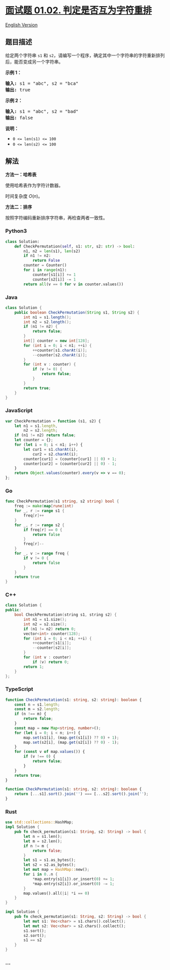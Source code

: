 # [面试题 01.02. 判定是否互为字符重排](https://leetcode.cn/problems/check-permutation-lcci)

[English Version](/lcci/01.02.Check%20Permutation/README_EN.md)

## 题目描述

<!-- 这里写题目描述 -->
<p>给定两个字符串 <code>s1</code> 和 <code>s2</code>，请编写一个程序，确定其中一个字符串的字符重新排列后，能否变成另一个字符串。</p>

<p><strong>示例 1：</strong></p>

<pre><strong>输入:</strong> s1 = &quot;abc&quot;, s2 = &quot;bca&quot;
<strong>输出:</strong> true
</pre>

<p><strong>示例 2：</strong></p>

<pre><strong>输入:</strong> s1 = &quot;abc&quot;, s2 = &quot;bad&quot;
<strong>输出:</strong> false
</pre>

<p><strong>说明：</strong></p>

<ul>
	<li><code>0 &lt;= len(s1) &lt;= 100 </code></li>
	<li><code>0 &lt;= len(s2) &lt;= 100 </code></li>
</ul>

## 解法

<!-- 这里可写通用的实现逻辑 -->

**方法一：哈希表**

使用哈希表作为字符计数器。

时间复杂度 $O(n)$。

**方法二：排序**

按照字符编码重新排序字符串，再检查两者一致性。

<!-- tabs:start -->

### **Python3**

<!-- 这里可写当前语言的特殊实现逻辑 -->

```python
class Solution:
    def CheckPermutation(self, s1: str, s2: str) -> bool:
        n1, n2 = len(s1), len(s2)
        if n1 != n2:
            return False
        counter = Counter()
        for i in range(n1):
            counter[s1[i]] += 1
            counter[s2[i]] -= 1
        return all(v == 0 for v in counter.values())
```

### **Java**

<!-- 这里可写当前语言的特殊实现逻辑 -->

```java
class Solution {
    public boolean CheckPermutation(String s1, String s2) {
        int n1 = s1.length();
        int n2 = s2.length();
        if (n1 != n2) {
            return false;
        }
        int[] counter = new int[128];
        for (int i = 0; i < n1; ++i) {
            ++counter[s1.charAt(i)];
            --counter[s2.charAt(i)];
        }
        for (int v : counter) {
            if (v != 0) {
                return false;
            }
        }
        return true;
    }
}
```

### **JavaScript**

```js
var CheckPermutation = function (s1, s2) {
    let n1 = s1.length,
        n2 = s2.length;
    if (n1 != n2) return false;
    let counter = {};
    for (let i = 0; i < n1; i++) {
        let cur1 = s1.charAt(i),
            cur2 = s2.charAt(i);
        counter[cur1] = (counter[cur1] || 0) + 1;
        counter[cur2] = (counter[cur2] || 0) - 1;
    }
    return Object.values(counter).every(v => v == 0);
};
```

### **Go**

```go
func CheckPermutation(s1 string, s2 string) bool {
	freq := make(map[rune]int)
	for _, r := range s1 {
		freq[r]++
	}
	for _, r := range s2 {
		if freq[r] == 0 {
			return false
		}
		freq[r]--
	}
	for _, v := range freq {
		if v != 0 {
			return false
		}
	}
	return true
}
```

### **C++**

```cpp
class Solution {
public:
    bool CheckPermutation(string s1, string s2) {
        int n1 = s1.size();
        int n2 = s2.size();
        if (n1 != n2) return 0;
        vector<int> counter(128);
        for (int i = 0; i < n1; ++i) {
            ++counter[s1[i]];
            --counter[s2[i]];
        }
        for (int v : counter)
            if (v) return 0;
        return 1;
    }
};
```

### **TypeScript**

```ts
function CheckPermutation(s1: string, s2: string): boolean {
    const n = s1.length;
    const m = s2.length;
    if (n !== m) {
        return false;
    }
    const map = new Map<string, number>();
    for (let i = 0; i < n; i++) {
        map.set(s1[i], (map.get(s1[i]) ?? 0) + 1);
        map.set(s2[i], (map.get(s2[i]) ?? 0) - 1);
    }
    for (const v of map.values()) {
        if (v !== 0) {
            return false;
        }
    }
    return true;
}
```

```ts
function CheckPermutation(s1: string, s2: string): boolean {
    return [...s1].sort().join('') === [...s2].sort().join('');
}
```

### **Rust**

```rust
use std::collections::HashMap;
impl Solution {
    pub fn check_permutation(s1: String, s2: String) -> bool {
        let n = s1.len();
        let m = s2.len();
        if n != m {
            return false;
        }
        let s1 = s1.as_bytes();
        let s2 = s2.as_bytes();
        let mut map = HashMap::new();
        for i in 0..n {
            *map.entry(s1[i]).or_insert(0) += 1;
            *map.entry(s2[i]).or_insert(0) -= 1;
        }
        map.values().all(|i| *i == 0)
    }
}
```

```rust
impl Solution {
    pub fn check_permutation(s1: String, s2: String) -> bool {
        let mut s1: Vec<char> = s1.chars().collect();
        let mut s2: Vec<char> = s2.chars().collect();
        s1.sort();
        s2.sort();
        s1 == s2
    }
}
```

### **...**

```

```

<!-- tabs:end -->
